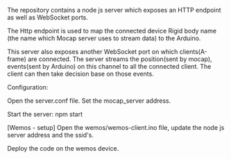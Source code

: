 The repository contains a node js server which exposes an HTTP endpoint as well as WebSocket ports.

The Http endpoint is used to map the connected device Rigid body name (the name which Mocap server uses to stream data) to the Arduino.

This server also exposes another WebSocket port on which clients(A-frame) are connected. The server streams the position(sent by mocap), events(sent by Arduino) on this channel to all the connected client.
The client can then take decision base on those events.

Configuration:

Open the server.conf file.
Set the mocap_server address.

Start the server:
npm start

[Wemos - setup]
Open the wemos/wemos-client.ino file, update the node js server address and the ssid's.

Deploy the code on the wemos device.
